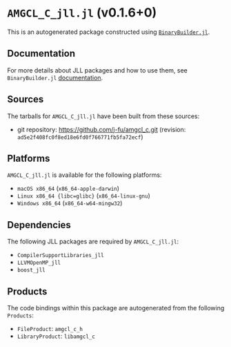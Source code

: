 # `AMGCL_C_jll.jl` (v0.1.6+0)

This is an autogenerated package constructed using [`BinaryBuilder.jl`](https://github.com/JuliaPackaging/BinaryBuilder.jl).

## Documentation

For more details about JLL packages and how to use them, see `BinaryBuilder.jl` [documentation](https://docs.binarybuilder.org/stable/jll/).

## Sources

The tarballs for `AMGCL_C_jll.jl` have been built from these sources:

* git repository: https://github.com/j-fu/amgcl_c.git (revision: `ad5e2f408fc0f8ed18e6fd0f766771fb5fa72ecf`)

## Platforms

`AMGCL_C_jll.jl` is available for the following platforms:

* `macOS x86_64` (`x86_64-apple-darwin`)
* `Linux x86_64 {libc=glibc}` (`x86_64-linux-gnu`)
* `Windows x86_64` (`x86_64-w64-mingw32`)

## Dependencies

The following JLL packages are required by `AMGCL_C_jll.jl`:

* `CompilerSupportLibraries_jll`
* `LLVMOpenMP_jll`
* `boost_jll`

## Products

The code bindings within this package are autogenerated from the following `Products`:

* `FileProduct`: `amgcl_c_h`
* `LibraryProduct`: `libamgcl_c`
